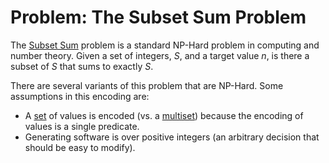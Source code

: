 # Problem: The Subset Sum Problem

The [Subset Sum](https://en.wikipedia.org/wiki/Subset_sum_problem) problem is a standard NP-Hard problem in computing and number theory. Given a set of integers, *S*, and a target value *n*, is there a subset of *S* that sums to exactly *S*.

There are several variants of this problem that are NP-Hard. Some assumptions in this encoding are:
* A [set](https://en.wikipedia.org/wiki/Set_(mathematics)) of values is encoded (vs. a [multiset](https://en.wikipedia.org/wiki/Multiset)) because the encoding of values is a single predicate.
* Generating software is over positive integers (an arbitrary decision that should be easy to modify).

